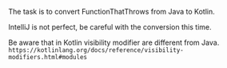 The task is to convert FunctionThatThrows from Java to Kotlin.

IntelliJ is not perfect, be careful with the conversion this time.

Be aware that in Kotlin visibility modifier are different from Java.
`https://kotlinlang.org/docs/reference/visibility-modifiers.html#modules`

